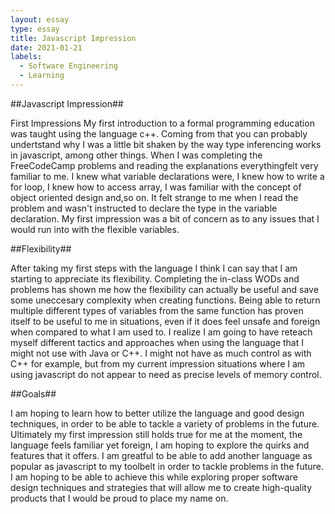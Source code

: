 ```yaml
---
layout: essay
type: essay
title: Javascript Impression
date: 2021-01-21
labels:
  - Software Engineering
  - Learning
---
```

##Javascript Impression##

First Impressions
My first introduction to a formal programming education was taught using the language c++. Coming from that you can 
probably undertstand why I was a little bit shaken by the way type inferencing works in javascript, among other things. 
When I was completing the FreeCodeCamp problems and reading the explanations everythingfelt very familiar to me. I knew
what variable declarations were, I knew how to write a for loop, I knew how to access array, I was familiar with the 
concept of object oriented design and,so on. It felt strange to me when I read the problem and wasn't instructed to 
declare the type in the variable declaration. My first impression was a bit of concern as to any issues that I would 
run into with the flexible variables.

##Flexibility##

After taking my first steps with the language I think I can say that I am starting to appreciate its flexibility.
Completing the in-class WODs and problems has shown me how the flexibility can actually be useful and save some
uneccesary complexity when creating functions. Being able to return multiple different types of variables from the same
function has proven itself to be useful to me in situations, even if it does feel unsafe and foreign when compared to
what I am used to. I realize I am going to have reteach myself different tactics and approaches when using the language
that I might not use with Java or C++. I might not have as much control as with C++ for example, but from my current
impression situations where I am using javascript do not appear to need as precise levels of memory control.

##Goals##

I am hoping to learn how to better utilize the language and good design techniques, in order to be able to tackle a
variety of problems in the future. Ultimately my first impression still holds true for me at the moment, the language
feels familiar yet foreign, I am hoping to explore the quirks and features that it offers. I am greatful to be able to
add another language as popular as javascript to my toolbelt in order to tackle problems in the future. I am hoping to
be able to achieve this while exploring proper software design techniques and strategies that will allow me to create
high-quality products that I would be proud to place my name on.
